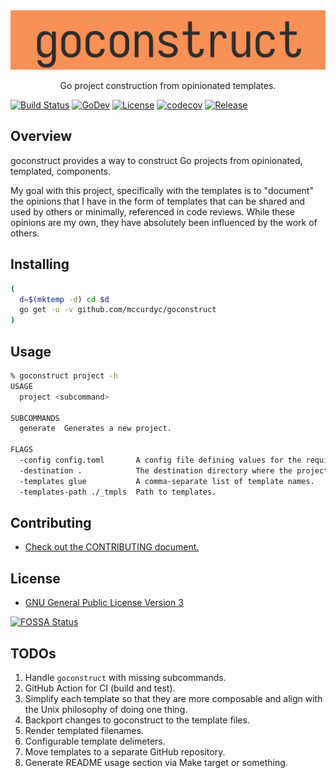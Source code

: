 <div align="center">
  <img src="./docs/imgs/logo.png"><br>
  <p align="center">Go project construction from opinionated templates.</p>
</div>

[![Build Status][build-badge]][build-url]
[![GoDev][godev-badge]][godev-url]
[![License][license-badge]][license-url]
[![codecov][codecov-badge]][codecov-url]
[![Release][release-badge]][release-url]

[build-badge]: https://github.com/mccurdyc/goconstruct/workflows/build-test/badge.svg
[build-url]: https://github.com/mccurdyc/goconstruct/actions
[godev-badge]: https://pkg.go.dev/badge/github.com/mccurdyc/goconstruct
[godev-url]: https://pkg.go.dev/github.com/mccurdyc/goconstruct?tab=overview
[license-badge]: https://img.shields.io/github/license/mccurdyc/goconstruct
[license-url]: LICENSE
[codecov-badge]: https://codecov.io/gh/mccurdyc/goconstruct/branch/master/graph/badge.svg
[codecov-url]: https://codecov.io/gh/mccurdyc/goconstruct
[release-badge]: https://img.shields.io/github/release/mccurdyc/goconstruct.svg
[release-url]: https://github.com/mccurdyc/goconstruct/releases/latest

## Overview

goconstruct provides a way to construct Go projects from opinionated, templated,
components.

My goal with this project, specifically with the templates is to "document"
the opinions that I have in the form of templates that can be shared and used by
others or minimally, referenced in code reviews. While these opinions are my own,
they have absolutely been influenced by the work of others.

## Installing

```sh
(
  d=$(mktemp -d) cd $d
  go get -u -v github.com/mccurdyc/goconstruct
)
```

## Usage

```sh
% goconstruct project -h
USAGE
  project <subcommand>

SUBCOMMANDS
  generate  Generates a new project.

FLAGS
  -config config.toml       A config file defining values for the required variables for all templates used.
  -destination .            The destination directory where the project should be created.
  -templates glue           A comma-separate list of template names.
  -templates-path ./_tmpls  Path to templates.
```

## Contributing

+ [Check out the CONTRIBUTING document.](./CONTRIBUTING.md)

## License

+ [GNU General Public License Version 3](./LICENSE)

[![FOSSA Status](https://app.fossa.io/api/projects/git%2Bgithub.com%2Fmccurdyc%2Fgoconstruct.svg?type=large)](https://app.fossa.io/projects/git%2Bgithub.com%2Fmccurdyc%2Fgoconstruct?ref=badge_large)

## TODOs

1. Handle `goconstruct` with missing subcommands.
1. GitHub Action for CI (build and test).
1. Simplify each template so that they are more composable and align with the Unix philosophy of doing one thing.
1. Backport changes to goconstruct to the template files.
1. Render templated filenames.
1. Configurable template delimeters.
1. Move templates to a separate GitHub repository.
1. Generate README usage section via Make target or something.
